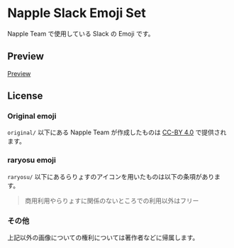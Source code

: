 # Napple Slack Emoji Set

Napple Team で使用している Slack の Emoji です。

## Preview

[Preview](https://napple-team.github.io/slack-emoji/preview.html)

## License

### Original emoji

`original/` 以下にある Napple Team が作成したものは [CC-BY 4.0](original/LICENSE) で提供されます。

### raryosu emoji

`raryosu/` 以下にあるらりょすのアイコンを用いたものは以下の条項があります。

> 商用利用やらりょすに関係のないところでの利用以外はフリー

### その他

上記以外の画像についての権利については著作者などに帰属します。
